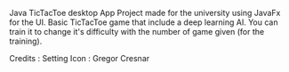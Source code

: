 Java TicTacToe desktop App Project made for the university using JavaFx for the UI.
Basic TicTacToe game that include a deep learning AI. You can train it to change it's difficulty with the number of game given (for the training).


Credits :
Setting Icon : Gregor Cresnar